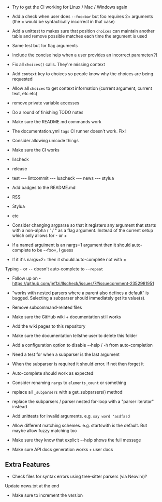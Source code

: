 - Try to get the CI working for Linux / Mac / Windows again

- Add a check when user does `--foo=bar` but foo requires 2+ arguments (the = would be syntactically incorrect in that case)
- Add a unittest to makes sure that position `choices` can maintain another table and remove possible matches each time the argument is used
 - Same test but for flag arguments

- Include the concise help when a user provides an incorrect parameter(?)

- Fix all `choices()` calls. They're missing context
- Add `context` key to choices so people know why the choices are being requested
- Allow all `choices` to get context information (current argument, current text, etc etc)

- remove private variable accesses

- Do a round of finishing TODO notes

- Make sure the README.md commands work

- The documentation.yml `tags` CI runner doesn't work. Fix!

- Consider allowing unicode things

- Make sure the CI works
 - llscheck
 - release
 - test
 --- lintcommit
 --- luacheck
 --- news
 --- stylua

- Add badges to the README.md
 - RSS
 - Stylua
 - etc

- Consider changing argparse so that it registers any argument that starts with
a non-alpha / ' / " as a flag argument. Instead of the current setup which only
allows for - or +

- If a named arguiment is an nargs=1 argument then it should auto-complete to be --foo=, I guess
 - If it it's nargs=2+ then it should auto-complete not with =

Typing `-` or `--` doesn't auto-complete to `--repeat`

- Follow up on - https://github.com/jeffzi/llscheck/issues/7#issuecomment-2352981951

- "works with nested parsers where a parent also defines a default" is bugged. Selecting a subparser should immediately get its value(s).

- Remove subcommand-related files
 - Make sure the GitHub wiki + documentation still works

- Add the wiki pages to this repository
 - Make sure the documentation tellsthe user to delete this folder

- Add a configuration option to disable --help / -h from auto-completion

- Need a test for when a subparser is the last argument
 - When the subparser is required it should error. If not then forget it
 - Auto-complete should work as expected
- Consider renaming `nargs` to `elements_count` or something

- replace all `_subparsers` with a get_subparsers() method
- replace the subparsers / parser nested for-loop with a "parser iterator" instead
- Add unittests for invalid arguments. e.g. `say word 'asdfasd`


- Allow different matching schemes. e.g. startswith is the default. But maybe
allow fuzzy matching too

- Make sure they know that explicit --help shows the full message


- Make sure API docs generation works + user docs

## Extra Features
- Check files for syntax errors using tree-sitter parsers (via Neovim)?


Update news.txt at the end
 - Make sure to increment the version
